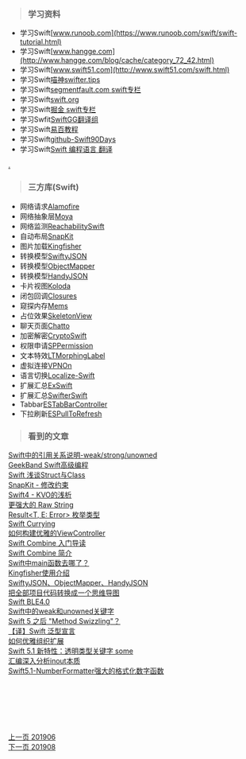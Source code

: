 > ### 学习资料

* 学习Swift[www.runoob.com](https://www.runoob.com/swift/swift-tutorial.html) 
* 学习Swift[www.hangge.com](http://www.hangge.com/blog/cache/category_72_42.html)
* 学习Swift[www.swift51.com](http://www.swift51.com/swift.html)
* 学习Swift[喵神swifter.tips](https://swifter.tips/)
* 学习Swift[segmentfault.com swift专栏](https://segmentfault.com/t/swift/blogs)
* 学习Swift[swift.org](https://swift.org/blog/)
* 学习Swift[掘金 swift专栏](https://juejin.im/welcome/ios/Swift)
* 学习Swfit[SwiftGG翻译组](https://swift.gg/)
* 学习Swift[易百教程](https://www.yiibai.com/swift)
* 学习Swift[github-Swift90Days](https://github.com/callmewhy/Swift90Days)
* 学习Swift[Swift 编程语言 翻译](https://www.cnswift.org/the-basics)


[.](http://www.codingke.com/code/code_ios)

> ### 三方库(Swift)

* 网络请求[Alamofire](https://github.com/Alamofire/Alamofire)     
* 网络抽象层[Moya](https://github.com/Moya/Moya)     
* 网络监测[ReachabilitySwift](https://github.com/ashleymills/Reachability.swift)     
* 自动布局[SnapKit](https://github.com/SnapKit/SnapKit)     
* 图片加载[Kingfisher](https://github.com/onevcat/Kingfisher)     
* 转换模型[SwiftyJSON](https://github.com/SwiftyJSON/SwiftyJSON)    
* 转换模型[ObjectMapper](https://github.com/tristanhimmelman/ObjectMapper)    
* 转换模型[HandyJSON](https://github.com/alibaba/HandyJSON)    
* 卡片视图[Koloda](https://github.com/Yalantis/Koloda)  
* 闭包回调[Closures](https://github.com/vhesener/Closures)     
* 窥探内存[Mems](https://github.com/CoderMJLee/Mems)     
* 占位效果[SkeletonView](https://github.com/Juanpe/SkeletonView)    
* 聊天页面[Chatto](https://github.com/badoo/Chatto)
* 加密解密[CryptoSwift](https://github.com/krzyzanowskim/CryptoSwift)   
* 权限申请[SPPermission](https://github.com/IvanVorobei/SPPermission)   
* 文本特效[LTMorphingLabel](https://github.com/lexrus/LTMorphingLabel)  
* 虚拟连接[VPNOn](https://github.com/lexrus/VPNOn)  
* 语言切换[Localize-Swift](https://github.com/marmelroy/Localize-Swift)   
* 扩展汇总[ExSwift](https://github.com/pNre/ExSwift)
* 扩展汇总[SwifterSwift](https://github.com/SwifterSwift/SwifterSwift)   
* Tabbar[ESTabBarController](https://github.com/eggswift/ESTabBarController)   
* 下拉刷新[ESPullToRefresh](https://github.com/eggswift/pull-to-refresh)
   
> ### 看到的文章

[Swift中的引用关系说明-weak/strong/unowned](https://www.jianshu.com/p/d61a0a2220f0)      
[GeekBand Swift高级编程](https://www.jianshu.com/p/a96b3cc05693)    
[Swift 浅谈Struct与Class](https://www.cnblogs.com/beckwang0912/p/8508299.html)    
[SnapKit - 修改约束](https://blog.csdn.net/longshihua/article/details/80289061)   
[Swift4 - KVO的浅析](https://blog.csdn.net/longshihua/article/details/79886074)     
[更强大的 Raw String](https://www.jianshu.com/p/17fab783bfad)   
[Result<T, E: Error> 枚举类型](https://www.jianshu.com/p/a3712edc9367)   
[Swift Currying](https://www.jianshu.com/p/fc8c13ce7157)   
[如何构建优雅的ViewController](https://juejin.im/post/5cef50f6f265da1bc94ed221)    
[Swift Combine 入门导读](https://icodesign.me/posts/swift-combine/)     
[Swift Combine 简介](https://xiaozhuanlan.com/topic/9683417052)    
[Swift中main函数去哪了？](https://www.jianshu.com/p/a1922416410f)    
[Kingfisher使用介绍](https://www.jianshu.com/p/d3090ea4836c)   
[SwiftyJSON、ObjectMapper、HandyJSON](https://www.jianshu.com/p/eeb6c673aeb4)        
[把全部项目代码转换成一个思维导图](https://www.ctolib.com/FinchFeng-CodeMap.html)   
[Swift BLE4.0](https://github.com/lidong1665/Swift-BLE)  
[Swift中的weak和unowned关键字](https://www.jianshu.com/p/74ec609688bf)   
[Swift 5 之后 "Method Swizzling"？](https://juejin.im/post/5d3e37dfe51d457778117486)      
[【译】Swift 泛型宣言](https://www.jianshu.com/p/81bcc2d409f5)     
[如何优雅组织扩展](https://www.jianshu.com/p/946e9a25dbbd)     
[Swift 5.1 新特性：透明类型关键字 some](https://juejin.im/post/5cfd434a51882533e13364de)     
[汇编深入分析inout本质](https://juejin.im/post/5d2e51cc51882556d16836b4)    
[Swift5.1-NumberFormatter强大的格式化数字函数](https://juejin.im/post/5d5146caf265da03ec2e56fe) 

  







<br>
<br>
<br>
<br>
<br>       
       

[上一页 201906](https://github.com/starainDou/DDYDayly/blob/master/2019/201906.md)     
[下一页 201908](https://github.com/starainDou/DDYDayly/blob/master/2019/201908.md)
